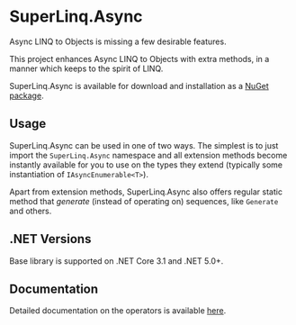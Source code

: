 # SuperLinq.Async

Async LINQ to Objects is missing a few desirable features.

This project enhances Async LINQ to Objects with extra methods, 
in a manner which keeps to the spirit of LINQ.

SuperLinq.Async is available for download and installation as a
[NuGet package](https://www.nuget.org/packages/superlinq.async/).

## Usage

SuperLinq.Async can be used in one of two ways. The simplest is to just import the
`SuperLinq.Async` namespace and all extension methods become instantly available for
you to use on the types they extend (typically some instantiation of
`IAsyncEnumerable<T>`).

Apart from extension methods, SuperLinq.Async also offers regular static method
that *generate* (instead of operating on) sequences, like `Generate` and others. 

## .NET Versions

Base library is supported on .NET Core 3.1 and .NET 5.0+.


## Documentation

Detailed documentation on the operators is available [here](https://viceroypenguin.github.io/SuperLinq/api/SuperLinq.Async.AsyncSuperEnumerable.html).
